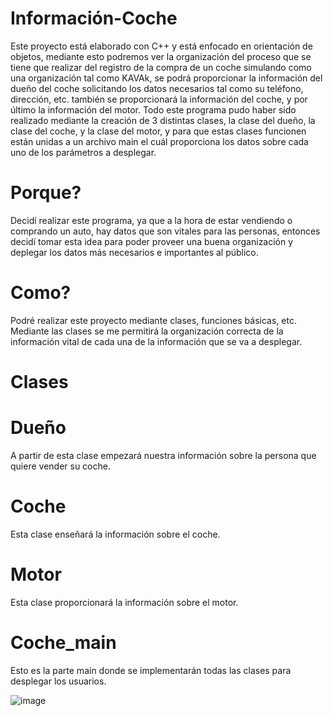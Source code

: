 # Información-Coche
Este proyecto está elaborado con C++ y está enfocado en orientación de objetos, mediante esto podremos ver la organización del proceso que se tiene que realizar del registro de la compra de un coche simulando como una organización tal como KAVAk, se podrá proporcionar la información del dueño del coche solicitando los datos necesarios tal como su teléfono, dirección, etc. también se proporcionará la información del coche, y por último la información del motor. Todo este programa pudo haber sido realizado mediante la creación de 3 distintas clases, la clase del dueño, la clase del coche, y la clase del motor, y para que estas clases funcionen están unidas a un archivo main el cuál proporciona los datos sobre cada uno de los parámetros a desplegar.

# Porque?
Decidí realizar este programa, ya que a la hora de estar vendiendo o comprando un auto, hay datos que son vitales para las personas, entonces decidí tomar esta idea para poder proveer una buena organización y deplegar los datos más necesarios e importantes al público.

# Como?
Podré realizar este proyecto mediante clases, funciones básicas, etc. Mediante las clases se me permitirá la organización correcta de la información vital de cada una de la información que se va a desplegar.

# Clases

# Dueño
A partir de esta clase empezará nuestra información sobre la persona que quiere vender su coche.

# Coche
Esta clase enseñará la información sobre el coche.

# Motor
Esta clase proporcionará la información sobre el motor.

# Coche_main
Esto es la parte main donde se implementarán todas las clases para desplegar los usuarios.

![image](https://github.com/user-attachments/assets/fc31ef9d-1c78-47ae-b4cc-dd277deeb9f3)



